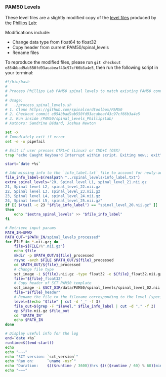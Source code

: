 ### PAM50 Levels

These level files are a slightly modified copy of the [level files](https://github.com/PhillipsLab/pam50/tree/main/Spinal%20Cord%20Levels%20NIfTI) produced by the [Phillips Lab](https://github.com/PhillipsLab): 

Modifications include:

- Change data type from float64 to float32
- Copy header from current PAM50/spinal_levels 
- Rename files

To reproduce the modified files, please run `git checkout e854bbad9ab550fd93acabeaf43c97cf66b3a4e5`, then run the following script in your terminal:

```bash
#!/bin/bash
#
# Process Phillips Lab PAM50 spinal levels to match existing PAM50 conventions.
#
# Usage:
#   ./process_spinal_levels.sh
# 1. Clone https://github.com/spinalcordtoolbox/PAM50
# 2. Checkout commit e854bbad9ab550fd93acabeaf43c97cf66b3a4e5
# 3. Run inside /PAM50/spinal_levels_PhillipsLab/
# Authors: Sandrine Bédard, Joshua Newton

set -x
# Immediately exit if error
set -e -o pipefail

# Exit if user presses CTRL+C (Linux) or CMD+C (OSX)
trap "echo Caught Keyboard Interrupt within script. Exiting now.; exit" INT

start=`date +%s`

# Add missing info to the `info_label.txt` file to account for newly-added levels
file_info_label=$(realpath "../spinal_levels/info_label.txt")
extra_spinal_levels="20, Spinal level L1, spinal_level_21.nii.gz
21, Spinal level L2, spinal_level_22.nii.gz
22, Spinal level L3, spinal_level_23.nii.gz
23, Spinal level L4, spinal_level_24.nii.gz
24, Spinal level L5, spinal_level_25.nii.gz"
if [[ $(tail -c 23 "$file_info_label") == "spinal_level_20.nii.gz" ]]
then
    echo "$extra_spinal_levels" >> "$file_info_label"
fi

# Retrieve input params
PATH_IN=$PWD
PATH_OUT="$PATH_IN/spinal_levels_processed"
for FILE in *.nii.gz; do
    file=${FILE/%".nii.gz"}
    echo $file
    mkdir -p $PATH_OUT/${file}_processed
    rsync -avzh $FILE $PATH_OUT/${file}_processed
    cd $PATH_OUT/${file}_processed
    # Change file type 
    sct_image -i ${file}.nii.gz -type float32 -o ${file}_float32.nii.gz
    file="${file}_float32"
    # Copy header of SCT PAM50 template
    sct_image -i $SCT_DIR/data/PAM50/spinal_levels/spinal_level_02.nii.gz -copy-header $file.nii.gz -o ${file}_header.nii.gz
    file="${file}_header"
    # Rename the file to the filename corresponding to the level (specified by `info_label.txt`)
    level=$(echo "$file" | cut -d '_' -f 3) 
    file_out=$(grep -F "$level," $file_info_label | cut -d "," -f 3)
    cp $file.nii.gz $file_out
    cd "$PATH_IN"
    echo $PATH_IN
done

# Display useful info for the log
end=`date +%s`
runtime=$((end-start))
echo
echo "~~~"
echo "SCT version: `sct_version`"
echo "Ran on:      `uname -nsr`"
echo "Duration:    $(($runtime / 3600))hrs $((($runtime / 60) % 60))min $(($runtime % 60))sec"
echo "~~~"
```
